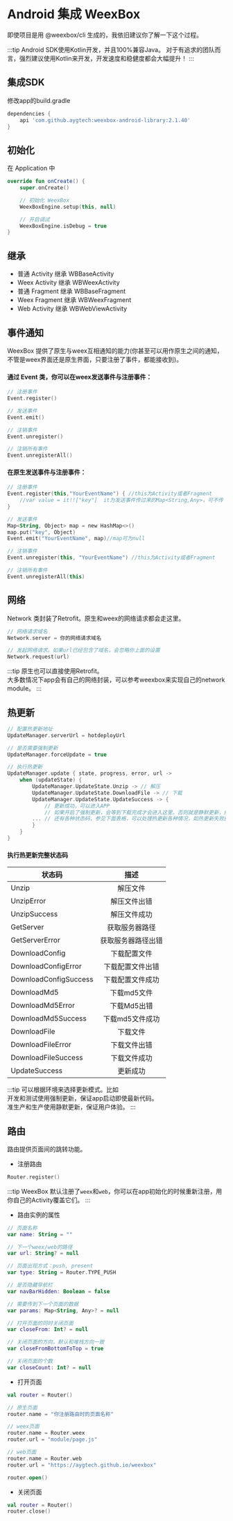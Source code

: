 # Android 集成 WeexBox

即使项目是用 @weexbox/cli 生成的，我依旧建议你了解一下这个过程。

:::tip
Android SDK使用Kotlin开发，并且100%兼容Java。
对于有追求的团队而言，强烈建议使用Kotlin来开发，开发速度和稳健度都会大幅提升！
:::

## 集成SDK

修改app的build.gradle

```groovy
dependencies {
    api 'com.github.aygtech:weexbox-android-library:2.1.40'
}
```

## 初始化

在 Application 中

```kotlin
override fun onCreate() {
    super.onCreate()

    // 初始化 WeexBox
    WeexBoxEngine.setup(this, null)

    // 开启调试
    WeexBoxEngine.isDebug = true
}
```

## 继承

- 普通 Activity 继承 WBBaseActivity
- Weex Activity 继承 WBWeexActivity
- 普通 Fragment 继承 WBBaseFragment
- Weex Fragment 继承 WBWeexFragment
- Web Activity 继承 WBWebViewActivity

## 事件通知

WeexBox 提供了原生与weex互相通知的能力(你甚至可以用作原生之间的通知，不管是weex界面还是原生界面，只要注册了事件，都能接收到)。

#### 通过 Event 类，你可以在weex发送事件与注册事件：

```kotlin
// 注册事件
Event.register()

// 发送事件
Event.emit()

// 注销事件
Event.unregister()

// 注销所有事件
Event.unregisterAll()
```

#### 在原生发送事件与注册事件：
```kotlin
// 注册事件
Event.register(this,"YourEventName") { //this为Activity或者Fragment
    //var value = it!!["key"]  it为发送事件传过来的Map<String,Any>，可不传
}

// 发送事件
Map<String, Object> map = new HashMap<>()
map.put("key", Object)
Event.emit("YourEventName", map)//map可为null

// 注销事件
Event.unregister(this, "YourEventName") //this为Activity或者Fragment

// 注销所有事件
Event.unregisterAll(this)
```
## 网络

Network 类封装了Retrofit。原生和weex的网络请求都会走这里。

```kotlin
// 网络请求域名
Network.server = 你的网络请求域名

// 发起网络请求。如果url已经包含了域名，会忽略你上面的设置
Network.request(url)
```

:::tip
原生也可以直接使用Retrofit。  
大多数情况下app会有自己的网络封装，可以参考weexbox来实现自己的network module。
:::

## 热更新

```kotlin
// 配置热更新地址
UpdateManager.serverUrl = hotdeployUrl

// 是否需要强制更新
UpdateManager.forceUpdate = true

// 执行热更新
UpdateManager.update { state, progress, error, url ->
    when (updateState) {
        UpdateManager.UpdateState.Unzip -> // 解压
        UpdateManager.UpdateState.DownloadFile -> // 下载
        UpdateManager.UpdateState.UpdateSuccess -> {
            // 更新成功，可以进入APP
            // 如果开启了强制更新，会等到下载完成才会进入这里。否则就是静默更新，解压成功就会进入
        ... // 还有各种状态码，参见下面表格，可以处理热更新各种情况，如热更新失败提示用户重启
        }
    }
}
```
#### 执行热更新完整状态码

状态码|描述|
--|:--:|
Unzip|解压文件|
UnzipError|解压文件出错|
UnzipSuccess|解压文件成功|
GetServer|获取服务器路径|
GetServerError|获取服务器路径出错|
DownloadConfig|下载配置文件|
DownloadConfigError|下载配置文件出错|
DownloadConfigSuccess|下载配置文件成功|
DownloadMd5|下载md5文件|
DownloadMd5Error|下载Md5出错|
DownloadMd5Success|下载md5文件成功|
DownloadFile|下载文件|
DownloadFileError|下载文件出错|
DownloadFileSuccess|下载文件成功|
UpdateSuccess|更新成功|
:::tip
可以根据环境来选择更新模式。比如  
开发和测试使用强制更新，保证app启动即使最新代码。  
准生产和生产使用静默更新，保证用户体验。
:::

## 路由

路由提供页面间的跳转功能。

- 注册路由

```kotlin
Router.register()
```

:::tip
WeexBox 默认注册了`weex`和`web`，你可以在app初始化的时候重新注册，用你自己的Activity覆盖它们。
:::

- 路由实例的属性

```kotlin
// 页面名称
var name: String = ""

// 下一个weex/web的路径
var url: String? = null

// 页面出现方式：push, present
var type: String = Router.TYPE_PUSH

// 是否隐藏导航栏
var navBarHidden: Boolean = false

// 需要传到下一个页面的数据
var params: Map<String, Any>? = null

// 打开页面的同时关闭页面
var closeFrom: Int? = null

// 关闭页面的方向，默认和堆栈方向一致
var closeFromBottomToTop = true

// 关闭页面的个数
var closeCount: Int? = null
```

- 打开页面

```kotlin
val router = Router()

// 原生页面
router.name = "你注册路由时的页面名称"

// weex页面
router.name = Router.weex
router.url = "module/page.js"

// web页面
router.name = Router.web
router.url = "https://aygtech.github.io/weexbox"

router.open()
```

- 关闭页面

```kotlin
val router = Router()
router.close()
```